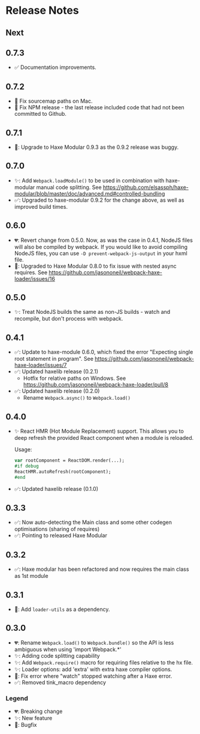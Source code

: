 # Release Notes

## Next

## 0.7.3

- ✅ Documentation improvements.

## 0.7.2

- 🐛 Fix sourcemap paths on Mac.
- 🐛 Fix NPM release - the last release included code that had not been committed to Github.

## 0.7.1

- 🐛: Upgrade to Haxe Modular 0.9.3 as the 0.9.2 release was buggy.

## 0.7.0

- ✨: Add `Webpack.loadModule()` to be used in combination with haxe-modular manual code splitting. See https://github.com/elsassph/haxe-modular/blob/master/doc/advanced.md#controlled-bundling
- ✅: Upgraded to haxe-modular 0.9.2 for the change above, as well as improved build times.

## 0.6.0

- 💔: Revert change from 0.5.0. Now, as was the case in 0.4.1, NodeJS files will
  also be compiled by webpack. If you would like to avoid compiling NodeJS files,
  you can use `-D prevent-webpack-js-output` in your hxml file.
- 🐛: Upgraded to Haxe Modular 0.8.0 to fix issue with nested async requires.
  See https://github.com/jasononeil/webpack-haxe-loader/issues/16

## 0.5.0

- ✨: Treat NodeJS builds the same as non-JS builds - watch and recompile, but don't process with webpack.

## 0.4.1

- ✅: Update to haxe-module 0.6.0, which fixed the error "Expecting single root statement in program". See https://github.com/jasononeil/webpack-haxe-loader/issues/7
- ✅: Updated haxelib release (0.2.1)
	- Hotfix for relative paths on Windows. See https://github.com/jasononeil/webpack-haxe-loader/pull/8
- ✅: Updated haxelib release (0.2.0)
	- Rename `Webpack.async()` to `Webpack.load()`

## 0.4.0

- ✨ React HMR (Hot Module Replacement) support.  This allows you to deep refresh the provided React component when a module is reloaded.

    Usage:

    ```haxe
    var rootComponent = ReactDOM.render(...);
    #if debug
    ReactHMR.autoRefresh(rootComponent);
    #end
    ```

- ✅: Updated haxelib release (0.1.0)

## 0.3.3

- ✅: Now auto-detecting the Main class and some other codegen optimisations  (sharing of requires)
- ✅: Pointing to released Haxe Modular

## 0.3.2

- ✅: Haxe modular has been refactored and now requires the main class as 1st module

## 0.3.1

- 🐛: Add `loader-utils` as a dependency.

## 0.3.0

- 💔: Rename `Webpack.load()` to `Webpack.bundle()` so the API is less ambiguous when using 'import Webpack.*'
- ✨: Adding code splitting capability
- ✨: Add `Webpack.require()` macro for requiring files relative to the hx file.
- ✨: Loader options: add 'extra' with extra haxe compiler options.
- 🐛: Fix error where "watch" stopped watching after a Haxe error.
- ✅: Removed tink_macro dependency

### Legend

- 💔: Breaking change
- ✨: New feature
- 🐛: Bugfix
